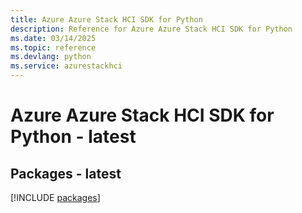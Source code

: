 ```yaml
---
title: Azure Azure Stack HCI SDK for Python
description: Reference for Azure Azure Stack HCI SDK for Python
ms.date: 03/14/2025
ms.topic: reference
ms.devlang: python
ms.service: azurestackhci
---
```

# Azure Azure Stack HCI SDK for Python - latest
## Packages - latest
[!INCLUDE [packages](azure-stack-hci-index.md)]